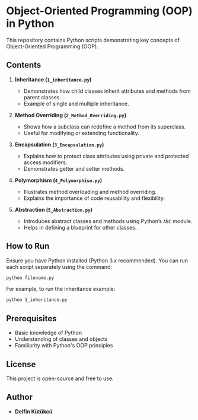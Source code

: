 # Object-Oriented Programming (OOP) in Python

This repository contains Python scripts demonstrating key concepts of Object-Oriented Programming (OOP).

## Contents

1. **Inheritance (`1_inheritance.py`)**
   - Demonstrates how child classes inherit attributes and methods from parent classes.
   - Example of single and multiple inheritance.
   
2. **Method Overriding (`2_Method_Overriding.py`)**
   - Shows how a subclass can redefine a method from its superclass.
   - Useful for modifying or extending functionality.
   
3. **Encapsulation (`3_Encapsulation.py`)**
   - Explains how to protect class attributes using private and protected access modifiers.
   - Demonstrates getter and setter methods.
   
4. **Polymorphism (`4_Polymorphism.py`)**
   - Illustrates method overloading and method overriding.
   - Explains the importance of code reusability and flexibility.
   
5. **Abstraction (`5_Abstraction.py`)**
   - Introduces abstract classes and methods using Python’s `ABC` module.
   - Helps in defining a blueprint for other classes.
   
## How to Run

Ensure you have Python installed (Python 3.x recommended). You can run each script separately using the command:

```sh
python filename.py
```

For example, to run the inheritance example:

```sh
python 1_inheritance.py
```

## Prerequisites
- Basic knowledge of Python
- Understanding of classes and objects
- Familiarity with Python's OOP principles

## License
This project is open-source and free to use.

## Author
- **Delfin Kütükcü**
